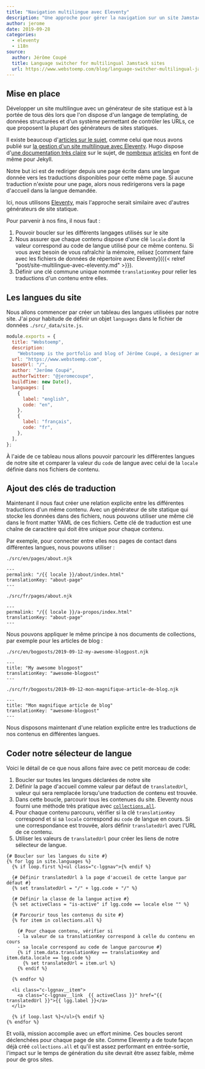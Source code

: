 ```yaml
---
title: "Navigation multilingue avec Eleventy"
description: "Une approche pour gérer la navigation sur un site Jamstack multilingue généré avec Eleventy."
author: jerome
date: 2019-09-28
categories:
  - eleventy
  - i18n
source:
  author: Jérôme Coupé
  title: Language switcher for multilingual Jamstack sites
  url: https://www.webstoemp.com/blog/language-switcher-multilingual-jamstack-sites/
---
```


## Mise en place

Développer un site multilingue avec un générateur de site statique est à la portée de tous dès lors que l'on dispose d'un langage de templating, de données structurées et d'un système permettant de contrôler les URLs, ce que proposent la plupart des générateurs de sites statiques.

Il existe beaucoup d'[articles sur le sujet](/categories/i18n), comme celui que nous avons publié sur [la gestion d'un site multilingue avec Eleventy](page:post/site-multilingue-avec-eleventy). Hugo dispose d'[une documentation très claire](https://gohugo.io/content-management/multilingual/) sur le sujet, de [nombreux](https://www.sylvaindurand.org/making-jekyll-multilingual/) [articles](https://forestry.io/blog/creating-a-multilingual-blog-with-jekyll/) en font de même pour Jekyll.

Notre but ici est de rediriger depuis une page écrite dans une langue donnée vers les traductions disponibles pour cette même page. Si aucune traduction n'existe pour une page, alors nous redirigerons vers la page d'accueil dans la langue demandée.

Ici, nous utilisons [Eleventy](/categories/eleventy), mais l'approche serait similaire avec d'autres générateurs de site statique.

Pour parvenir à nos fins, il nous faut :

1. Pouvoir boucler sur les différents langages utilisés sur le site
2. Nous assurer que chaque contenu dispose d'une clé `locale` dont la valeur correspond au code de langue utilisé pour ce même contenu. Si vous avez besoin de vous rafraîchir la mémoire, relisez [comment faire avec les fichiers de données de répertoire avec Eleventy]({{< relref "post/site-multilingue-avec-eleventy.md" >}}).
3. Définir une clé commune unique nommée `translationKey` pour relier les traductions d'un contenu entre elles.

## Les langues du site

Nous allons commencer par créer un tableau des langues utilisées par notre site. J'ai pour habitude de définir un objet `languages` dans le fichier de données `./src/_data/site.js`.

```js
module.exports = {
  title: "Webstoemp",
  description:
    "Webstoemp is the portfolio and blog of Jérôme Coupé, a designer and front-end developer from Brussels, Belgium.",
  url: "https://www.webstoemp.com",
  baseUrl: "/",
  author: "Jerôme Coupé",
  authorTwitter: "@jeromecoupe",
  buildTime: new Date(),
  languages: [
    {
      label: "english",
      code: "en",
    },
    {
      label: "français",
      code: "fr",
    },
  ],
};
```

À l'aide de ce tableau nous allons pouvoir parcourir les différentes langues de notre site et comparer la valeur du `code` de langue avec celui de la `locale` définie dans nos fichiers de contenu.

## Ajout des clés de traduction

Maintenant il nous faut créer une relation explicite entre les différentes traductions d'un même contenu. Avec un générateur de site statique qui stocke les données dans des fichiers, nous pouvons utiliser une même clé dans le front matter YAML de ces fichiers. Cette clé de traduction est une chaîne de caractère qui doit être unique pour chaque contenu.

Par exemple, pour connecter entre elles nos pages de contact dans différentes langues, nous pouvons utiliser :

`./src/en/pages/about.njk`

```twig
---
permalink: "/{{ locale }}/about/index.html"
translationKey: "about-page"
---
```

`./src/fr/pages/about.njk`

```text
---
permalink: "/{{ locale }}/a-propos/index.html"
translationKey: "about-page"
---
```

Nous pouvons appliquer le même principe à nos documents de collections, par exemple pour les articles de blog :

`./src/en/bogposts/2019-09-12-my-awesome-blogpost.njk`

```text
---
title: "My awesome blogpost"
translationKey: "awesome-blogpost"
---
```

`./src/fr/bogposts/2019-09-12-mon-magnifique-article-de-blog.njk`

```text
---
title: "Mon magnifique article de blog"
translationKey: "awesome-blogpost"
---
```

Nous disposons maintenant d'une relation explicite entre les traductions de nos contenus en différentes langues.

## Coder notre sélecteur de langue

Voici le détail de ce que nous allons faire avec ce petit morceau de code:

1. Boucler sur toutes les langues déclarées de notre site
2. Définir la page d'accueil comme valeur par défaut de `translatedUrl`, valeur qui sera remplacée lorsqu'une traduction de contenu est trouvée.
3. Dans cette boucle, parcourir tous les contenues du site. Eleventy nous fourni une méthode très pratique avec [`collections.all`](https://www.11ty.dev/docs/collections/#the-special-all-collection).
4. Pour chaque contenu parcouru, vérifier si la clé `translationKey` correspond et si sa `locale` correspond au `code` de langue en cours. Si une correspondance est trouvée, alors définir `translatedUrl` avec l'URL de ce contenu.
5. Utiliser les valeurs de `translatedUrl` pour créer les liens de notre sélecteur de langue.

```twig
{# Boucler sur les langues du site #}
{% for lgg in site.languages %}
  {% if loop.first %}<ul class="c-lggnav">{% endif %}

  {# Définir translatedUrl à la page d'accueil de cette langue par défaut #}
  {% set translatedUrl = "/" + lgg.code + "/" %}

  {# Définir la classe de la langue active #}
  {% set activeClass = "is-active" if lgg.code == locale else "" %}

  {# Parcourir tous les contenus du site #}
  {% for item in collections.all %}

    {# Pour chaque contenu, vérifier si
    - la valeur de sa translationKey correspond à celle du contenu en cours
    - sa locale correspond au code de langue parcourue #}
    {% if item.data.translationKey == translationKey and item.data.locale == lgg.code %}
      {% set translatedUrl = item.url %}
    {% endif %}

  {% endfor %}

  <li class="c-lggnav__item">
    <a class="c-lggnav__link  {{ activeClass }}" href="{{ translatedUrl }}">{{ lgg.label }}</a>
  </li>

  {% if loop.last %}</ul>{% endif %}
{% endfor %}
```

Et voilà, mission accomplie avec un effort minime. Ces boucles seront déclenchées pour chaque page de site. Comme Eleventy a de toute façon déjà créé `collections.all` et qu'il est assez performant en entrée-sortie, l'impact sur le temps de génération du site devrait être assez faible, même pour de gros sites.
